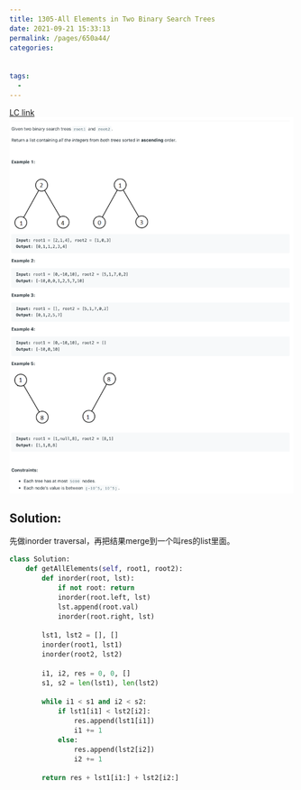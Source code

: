 ```yaml
---
title: 1305-All Elements in Two Binary Search Trees
date: 2021-09-21 15:33:13
permalink: /pages/650a44/
categories:
  

tags:
  - 
---
```

[LC link](https://leetcode.com/problems/all-elements-in-two-binary-search-trees/)
![](https://raw.githubusercontent.com/emmableu/image/master/1305-0.png)
## Solution:
先做inorder traversal，再把结果merge到一个叫res的list里面。
```python
class Solution:
    def getAllElements(self, root1, root2):
        def inorder(root, lst):
            if not root: return
            inorder(root.left, lst)
            lst.append(root.val)
            inorder(root.right, lst)
        
        lst1, lst2 = [], []
        inorder(root1, lst1)
        inorder(root2, lst2)
        
        i1, i2, res = 0, 0, []
        s1, s2 = len(lst1), len(lst2)
        
        while i1 < s1 and i2 < s2:
            if lst1[i1] < lst2[i2]:
                res.append(lst1[i1])
                i1 += 1
            else:
                res.append(lst2[i2])
                i2 += 1
                
        return res + lst1[i1:] + lst2[i2:]
```
